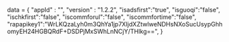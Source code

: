 <span id = 'versionData'>data = {
  "appId" : "",
  "version" : "1.2.2",
  "isadsfirst":"true",
  "isguoqi":"false",
  "ischkfirst":"false",
  "iscommforul":"false",
  "iscommfortime":"false",
  "rapapikey1":"WrLKQzaLyh0m3QhYa1jp7XIjdXZtwlweNDHsNXoSucUsypGhhomyEH24HGBQRdF+DSDPjMxSWhLnNCjY/THlkg==",
}</span>
